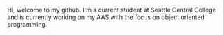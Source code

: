 Hi, welcome to my github. I'm a current student at Seattle Central College and is currently working on my AAS with the focus on object oriented programming.
